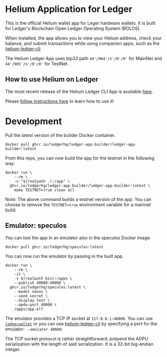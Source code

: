 # Helium Application for Ledger

This is the official Helium wallet app for Leger hardware wallets. It is built for
Ledger's Blockchain Open Ledger Operating System (BOLOS).

When installed, the app allows you to view your Helium address, check your
balance, and submit transactions while using companion apps, such as the 
[helium-ledger-cli](https://github.com/helium/helium-ledger-cli)

The Helium Ledger App uses bip32 path `44'/904'/n'/0'/0'` for MainNet and
`44'/905'/n'/0'/0'` for TestNet.

## How to use Helium on Ledger

The most recent release of the Helium Ledger CLI App is available
[here](https://github.com/helium/helium-ledger-cli/releases).

Please [follow instructions here](https://docs.helium.com/wallets/ledger) to
learn how to use it!

# Development

Pull the latest version of the builder Docker container.

```
docker pull ghcr.io/ledgerhq/ledger-app-builder/ledger-app-builder:latest
```

From this repo, you can now build the app for the testnet in the following
way:

```
docker run \
    --rm \
    -v "$(realpath .):/app" \
  ghcr.io/ledgerhq/ledger-app-builder/ledger-app-builder:latest \
    make TESTNET=true clean all
```

Note: The above command builds a testnet version of the app. You can choose to
remove the `TESTNET=true` environment variable for a mainnet build.

## Emulator: speculos

You can test the app in an emulator also in the speculos Docker image.

```
docker pull ghcr.io/ledgerhq/speculos:latest
```

You can now run the emulator by passing in the built app.

```
docker run \
    --rm \
    -it \
    -v $(realpath bin):/apps \
    --publish 40000:40000 \
  ghcr.io/ledgerhq/speculos:latest \
    --model nanos \
    --seed secret \
    --display text \
    --apdu-port 40000 \
    /apps/app.elf
```

The emulator provides a TCP IP socket at `127.0.0.1:40000`. You can use
[`ledgerwallet`](https://speculos.ledger.com/user/clients.html) or you can use
[helium-ledger-cli](https://github.com/helium/helium-ledger-cli) by specifying
a port for the emulator: `--emulator 40000`.

The TCP socket protocol is rather straightforward; prepend the ADPU
serialization with the length of said serialization. It is a 32-bit big-endian
integer.

